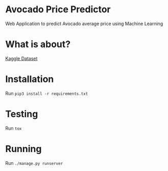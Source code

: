 # Avocado Price Predictor
Web Application to predict Avocado average price using Machine Learning

# What is about? 
[Kaggle Dataset](https://www.kaggle.com/neuromusic/avocado-prices)

# Installation
Run `pip3 install -r requirements.txt`

# Testing
Run `tox`

# Running
Run `./manage.py runserver`